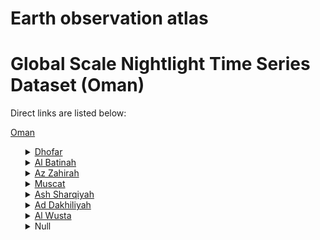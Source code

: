 # Earth observation atlas
 # Global Scale Nightlight Time Series Dataset (Oman)
Direct links are listed below:

<a href="https://eoatlas-nightlight.s3.amazonaws.com/eoatlas-monthly-nightlight-00129.csv">Oman</a>
<ul>
<details>
<summary><a href="https://eoatlas-nightlight.s3.amazonaws.com/eoatlas-monthly-nightlight-02241.csv">Dhofar</a></summary>
<ul>
<ol>
<li><a href="https://eoatlas-nightlight.s3.amazonaws.com/eoatlas-monthly-nightlight-35996.csv">WILAYAT THUMRAYT</a></li><li><a href="https://eoatlas-nightlight.s3.amazonaws.com/eoatlas-monthly-nightlight-35997.csv">WILAYAT AL MAZYUNAH</a></li><li><a href="https://eoatlas-nightlight.s3.amazonaws.com/eoatlas-monthly-nightlight-35998.csv">WILAYAT MUQSHIN</a></li><li><a href="https://eoatlas-nightlight.s3.amazonaws.com/eoatlas-monthly-nightlight-36028.csv">WILAYAT TAQAH</a></li><li><a href="https://eoatlas-nightlight.s3.amazonaws.com/eoatlas-monthly-nightlight-36029.csv">WILAYAT SADAH</a></li><li><a href="https://eoatlas-nightlight.s3.amazonaws.com/eoatlas-monthly-nightlight-36030.csv">WILAYAT SHALIM WA JUZOR AL HALLANIYAT</a></li><li><a href="https://eoatlas-nightlight.s3.amazonaws.com/eoatlas-monthly-nightlight-36031.csv">WILAYAT MIRBAT</a></li><li><a href="https://eoatlas-nightlight.s3.amazonaws.com/eoatlas-monthly-nightlight-36032.csv">WILAYAT SALALAH</a></li><li><a href="https://eoatlas-nightlight.s3.amazonaws.com/eoatlas-monthly-nightlight-36033.csv">WILAYAT DALKUT</a></li><li><a href="https://eoatlas-nightlight.s3.amazonaws.com/eoatlas-monthly-nightlight-36034.csv">WILAYAT RAKHYUT</a></li></ul>
</ol>
</details>
<details>
<summary><a href="https://eoatlas-nightlight.s3.amazonaws.com/eoatlas-monthly-nightlight-02242.csv">Al Batinah</a></summary>
<ul>
<ol>
<li><a href="https://eoatlas-nightlight.s3.amazonaws.com/eoatlas-monthly-nightlight-35975.csv">WILAYAT AR RUSTAQ</a></li><li><a href="https://eoatlas-nightlight.s3.amazonaws.com/eoatlas-monthly-nightlight-35976.csv">WILAYAT AS SUWAYQ</a></li><li><a href="https://eoatlas-nightlight.s3.amazonaws.com/eoatlas-monthly-nightlight-35977.csv">WILAYAT NAKHAL</a></li><li><a href="https://eoatlas-nightlight.s3.amazonaws.com/eoatlas-monthly-nightlight-35980.csv">WILAYAT WADI AL MAAWIL</a></li><li><a href="https://eoatlas-nightlight.s3.amazonaws.com/eoatlas-monthly-nightlight-35986.csv">WILAYAT AL MUSANAAH</a></li><li><a href="https://eoatlas-nightlight.s3.amazonaws.com/eoatlas-monthly-nightlight-35991.csv">WILAYAT AL AWABI</a></li><li><a href="https://eoatlas-nightlight.s3.amazonaws.com/eoatlas-monthly-nightlight-35999.csv">WILAYAT LIWA</a></li><li><a href="https://eoatlas-nightlight.s3.amazonaws.com/eoatlas-monthly-nightlight-36005.csv">WILAYAT BARKA</a></li><li><a href="https://eoatlas-nightlight.s3.amazonaws.com/eoatlas-monthly-nightlight-36008.csv">WILAYAT SHINAS</a></li><li><a href="https://eoatlas-nightlight.s3.amazonaws.com/eoatlas-monthly-nightlight-36011.csv">WILAYAT SAHAM</a></li><li><a href="https://eoatlas-nightlight.s3.amazonaws.com/eoatlas-monthly-nightlight-36017.csv">WILAYAT AL KHABURAH</a></li><li><a href="https://eoatlas-nightlight.s3.amazonaws.com/eoatlas-monthly-nightlight-36020.csv">WILAYAT SOHAR</a></li></ul>
</ol>
</details>
<details>
<summary><a href="https://eoatlas-nightlight.s3.amazonaws.com/eoatlas-monthly-nightlight-02243.csv">Az Zahirah</a></summary>
<ul>
<ol>
</ul>
</ol>
</details>
<details>
<summary><a href="https://eoatlas-nightlight.s3.amazonaws.com/eoatlas-monthly-nightlight-02244.csv">Muscat</a></summary>
<ul>
<ol>
<li><a href="https://eoatlas-nightlight.s3.amazonaws.com/eoatlas-monthly-nightlight-35978.csv">WILAYAT AS SEEB</a></li><li><a href="https://eoatlas-nightlight.s3.amazonaws.com/eoatlas-monthly-nightlight-35984.csv">WILAYAT BAWSHAR</a></li><li><a href="https://eoatlas-nightlight.s3.amazonaws.com/eoatlas-monthly-nightlight-35992.csv">WILAYAT MUTRAH</a></li><li><a href="https://eoatlas-nightlight.s3.amazonaws.com/eoatlas-monthly-nightlight-36003.csv">WILAYAT AL AMRAT</a></li><li><a href="https://eoatlas-nightlight.s3.amazonaws.com/eoatlas-monthly-nightlight-36015.csv">WILAYAT QURAYYAT</a></li><li><a href="https://eoatlas-nightlight.s3.amazonaws.com/eoatlas-monthly-nightlight-36026.csv">WILAYAT MUSCAT</a></li></ul>
</ol>
</details>
<details>
<summary><a href="https://eoatlas-nightlight.s3.amazonaws.com/eoatlas-monthly-nightlight-02245.csv">Ash Sharqiyah</a></summary>
<ul>
<ol>
<li><a href="https://eoatlas-nightlight.s3.amazonaws.com/eoatlas-monthly-nightlight-35982.csv">WILAYAT AL KAMIL WA AL WAFI</a></li><li><a href="https://eoatlas-nightlight.s3.amazonaws.com/eoatlas-monthly-nightlight-35989.csv">WILAYAT AL MUDAYBI</a></li><li><a href="https://eoatlas-nightlight.s3.amazonaws.com/eoatlas-monthly-nightlight-36002.csv">WILAYAT JAALAN BANI BU HASAN</a></li><li><a href="https://eoatlas-nightlight.s3.amazonaws.com/eoatlas-monthly-nightlight-36004.csv">WILAYAT AL QABIL</a></li><li><a href="https://eoatlas-nightlight.s3.amazonaws.com/eoatlas-monthly-nightlight-36009.csv">WILAYAT JAALAN BANI BU ALI</a></li><li><a href="https://eoatlas-nightlight.s3.amazonaws.com/eoatlas-monthly-nightlight-36013.csv">WILAYAT BIDIYAH</a></li><li><a href="https://eoatlas-nightlight.s3.amazonaws.com/eoatlas-monthly-nightlight-36014.csv">WILAYAT IBRA</a></li><li><a href="https://eoatlas-nightlight.s3.amazonaws.com/eoatlas-monthly-nightlight-36016.csv">WILAYAT SUR</a></li><li><a href="https://eoatlas-nightlight.s3.amazonaws.com/eoatlas-monthly-nightlight-36024.csv">WILAYAT WADI BANI KHALID</a></li><li><a href="https://eoatlas-nightlight.s3.amazonaws.com/eoatlas-monthly-nightlight-36025.csv">WILAYAT DAMA WA AT TAIYIN</a></li></ul>
</ol>
</details>
<details>
<summary><a href="https://eoatlas-nightlight.s3.amazonaws.com/eoatlas-monthly-nightlight-02246.csv">Ad Dakhiliyah</a></summary>
<ul>
<ol>
<li><a href="https://eoatlas-nightlight.s3.amazonaws.com/eoatlas-monthly-nightlight-35974.csv">WILAYAT SAMAIL</a></li><li><a href="https://eoatlas-nightlight.s3.amazonaws.com/eoatlas-monthly-nightlight-35981.csv">WILAYAT MANAH</a></li><li><a href="https://eoatlas-nightlight.s3.amazonaws.com/eoatlas-monthly-nightlight-35983.csv">WILAYAT BAHLA</a></li><li><a href="https://eoatlas-nightlight.s3.amazonaws.com/eoatlas-monthly-nightlight-35988.csv">WILAYAT AL HAMRA</a></li><li><a href="https://eoatlas-nightlight.s3.amazonaws.com/eoatlas-monthly-nightlight-35994.csv">WILAYAT IZKI</a></li><li><a href="https://eoatlas-nightlight.s3.amazonaws.com/eoatlas-monthly-nightlight-36006.csv">WILAYAT ADAM</a></li><li><a href="https://eoatlas-nightlight.s3.amazonaws.com/eoatlas-monthly-nightlight-36010.csv">WILAYAT BIDBID</a></li><li><a href="https://eoatlas-nightlight.s3.amazonaws.com/eoatlas-monthly-nightlight-36022.csv">WILAYAT NIZWA</a></li></ul>
</ol>
</details>
<details>
<summary><a href="https://eoatlas-nightlight.s3.amazonaws.com/eoatlas-monthly-nightlight-02247.csv">Al Wusta</a></summary>
<ul>
<ol>
<li><a href="https://eoatlas-nightlight.s3.amazonaws.com/eoatlas-monthly-nightlight-35987.csv">WILAYAT AD DUQM</a></li><li><a href="https://eoatlas-nightlight.s3.amazonaws.com/eoatlas-monthly-nightlight-36007.csv">WILAYAT AL JAZIR</a></li><li><a href="https://eoatlas-nightlight.s3.amazonaws.com/eoatlas-monthly-nightlight-36018.csv">WILAYAT HAYMA</a></li><li><a href="https://eoatlas-nightlight.s3.amazonaws.com/eoatlas-monthly-nightlight-36027.csv">WILAYAT MAHAWT</a></li></ul>
</ol>
</details>
<details>
<summary>Null</summary>
<ul>
<ol>
<li><a href="https://eoatlas-nightlight.s3.amazonaws.com/eoatlas-monthly-nightlight-35979.csv">WILAYAT YANQUL</a></li><li><a href="https://eoatlas-nightlight.s3.amazonaws.com/eoatlas-monthly-nightlight-35985.csv">WILAYAT MAHADAH</a></li><li><a href="https://eoatlas-nightlight.s3.amazonaws.com/eoatlas-monthly-nightlight-35990.csv">WILAYAT IBRI</a></li><li><a href="https://eoatlas-nightlight.s3.amazonaws.com/eoatlas-monthly-nightlight-35993.csv">WILAYAT DANK</a></li><li><a href="https://eoatlas-nightlight.s3.amazonaws.com/eoatlas-monthly-nightlight-35995.csv">WILAYAT AS SUNAYNAH</a></li><li><a href="https://eoatlas-nightlight.s3.amazonaws.com/eoatlas-monthly-nightlight-36000.csv">WILAYAT BUKHA</a></li><li><a href="https://eoatlas-nightlight.s3.amazonaws.com/eoatlas-monthly-nightlight-36001.csv">WILAYAT KHASAB</a></li><li><a href="https://eoatlas-nightlight.s3.amazonaws.com/eoatlas-monthly-nightlight-36012.csv">WILAYAT DABA</a></li><li><a href="https://eoatlas-nightlight.s3.amazonaws.com/eoatlas-monthly-nightlight-36019.csv">WILAYAT MADHA</a></li><li><a href="https://eoatlas-nightlight.s3.amazonaws.com/eoatlas-monthly-nightlight-36021.csv">WILAYAT MASIRAH</a></li><li><a href="https://eoatlas-nightlight.s3.amazonaws.com/eoatlas-monthly-nightlight-36023.csv">WILAYAT AL BURAYMI</a></li></ul>
</ol>
</details>
